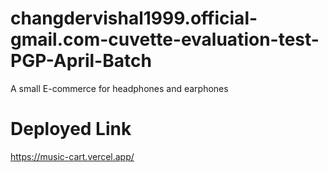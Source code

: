 # changdervishal1999.official-gmail.com-cuvette-evaluation-test-PGP-April-Batch
A small E-commerce for headphones and earphones


# Deployed Link
https://music-cart.vercel.app/
